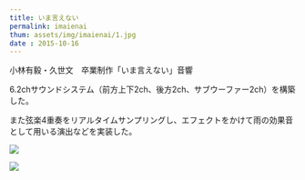```yaml
---
title: いま言えない
permalink: imaienai
thum: assets/img/imaienai/1.jpg
date : 2015-10-16
---
```


小林有毅・久世文　卒業制作「いま言えない」音響

6.2chサウンドシステム（前方上下2ch、後方2ch、サブウーファー2ch）を構築した。

また弦楽4重奏をリアルタイムサンプリングし、エフェクトをかけて雨の効果音として用いる演出などを実装した。

![](/assets/img/imaienai/operate.jpg)

![](/assets/img/imaienai/2.jpg)
